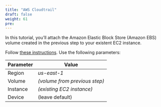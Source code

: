 ```yaml
---
title: "AWS Cloudtrail"
draft: false
weight: 61
pre: 
---
```


In this tutorial, you’ll attach the Amazon Elastic Block Store (Amazon EBS) volume created in the previous step to your existent EC2 instance.

Follow  [these instructions](https://docs.aws.amazon.com/AWSEC2/latest/UserGuide/ebs-attaching-volume.html). 
Use the following parameters:

Parameter | Value
--- | ---
Region | _us-east-1_
Volume | _(volume from previous step)_
Instance | _(existing EC2 instance)_
Device | (leave default)


